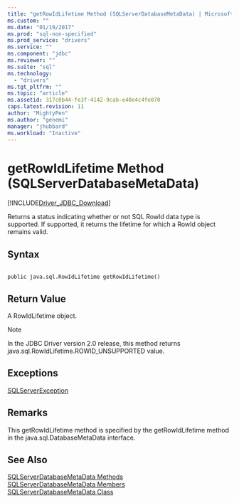 ```yaml
---
title: "getRowIdLifetime Method (SQLServerDatabaseMetaData) | Microsoft Docs"
ms.custom: ""
ms.date: "01/19/2017"
ms.prod: "sql-non-specified"
ms.prod_service: "drivers"
ms.service: ""
ms.component: "jdbc"
ms.reviewer: ""
ms.suite: "sql"
ms.technology: 
  - "drivers"
ms.tgt_pltfrm: ""
ms.topic: "article"
ms.assetid: 317c0b44-fe3f-4142-9cab-e40e4c4fe070
caps.latest.revision: 11
author: "MightyPen"
ms.author: "genemi"
manager: "jhubbard"
ms.workload: "Inactive"
---
```

# getRowIdLifetime Method (SQLServerDatabaseMetaData)
[!INCLUDE[Driver_JDBC_Download](../../../includes/driver_jdbc_download.md)]

  Returns a status indicating whether or not SQL RowId data type is supported. If supported, it returns the lifetime for which a RowId object remains valid.  
  
## Syntax  
  
```  
  
public java.sql.RowIdLifetime getRowIdLifetime()  
```  
  
## Return Value  
 A RowIdLifetime object.  
  
> [!NOTE]  
>  In the JDBC Driver version 2.0 release, this method returns java.sql.RowIdLifetime.ROWID_UNSUPPORTED value.  
  
## Exceptions  
 [SQLServerException](../../../connect/jdbc/reference/sqlserverexception-class.md)  
  
## Remarks  
 This getRowIdLifetime method is specified by the getRowIdLifetime method in the java.sql.DatabaseMetaData interface.  
  
## See Also  
 [SQLServerDatabaseMetaData Methods](../../../connect/jdbc/reference/sqlserverdatabasemetadata-methods.md)   
 [SQLServerDatabaseMetaData Members](../../../connect/jdbc/reference/sqlserverdatabasemetadata-members.md)   
 [SQLServerDatabaseMetaData Class](../../../connect/jdbc/reference/sqlserverdatabasemetadata-class.md)  
  
  
